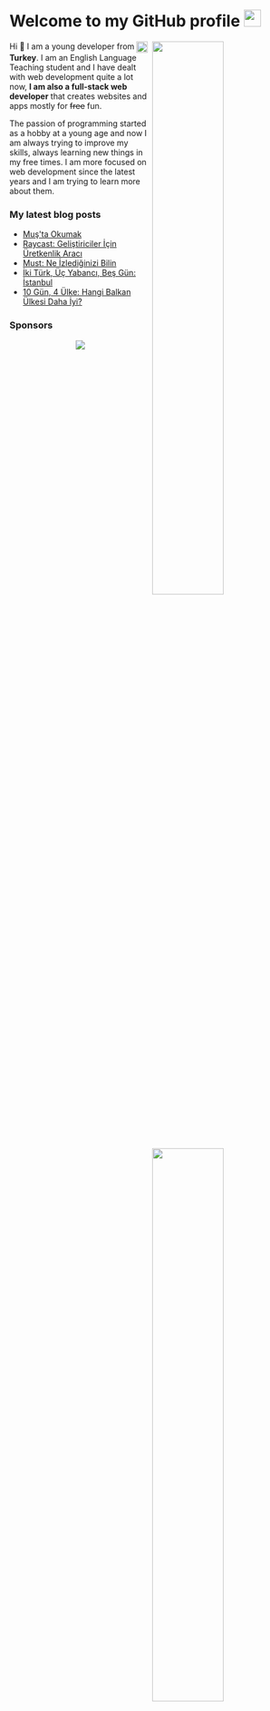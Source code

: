 <h1>Welcome to my GitHub profile <img src="https://media.giphy.com/media/Q7LHmoFwVP6Yc1swZs/giphy.gif" height="30px"></h1>

<img width="50%" align="right" src="https://github-readme-stats.vercel.app/api?username=eggsy&count_private=true&show_icons=true&theme=dark&hide_border=true&include_all_commits=true">
<img width="50%" height="1px" align="right" src="https://i.imgur.com/DkKayja.png">
<img width="50%" align="right" src="https://github-readme-stats.vercel.app/api/top-langs/?username=eggsy&theme=dark&hide_border=true&layout=compact">

Hi 👋 I am a young developer from <img width="20" height="20" align="center" src="https://i.imgur.com/ff547ZT.png"> **Turkey**. I am an English Language Teaching student and I have dealt with web development quite a lot now, **I am also a full-stack web developer** that creates websites and apps mostly for ~~free~~ fun.

The passion of programming started as a hobby at a young age and now I am always trying to improve my skills, always learning new things in my free times. I am more focused on web development since the latest years and I am trying to learn more about them.

### My latest blog posts

<!-- BLOG-POST-LIST:START -->
- [Muş&#39;ta Okumak](https://eggsy.xyz/blog/gonderi/musta-okumak)
- [Raycast: Geliştiriciler İçin Üretkenlik Aracı](https://eggsy.xyz/blog/gonderi/raycast-uretkenlik-araci)
- [Must: Ne İzlediğinizi Bilin](https://eggsy.xyz/blog/gonderi/must-ne-izlediginizi-bilin)
- [İki Türk, Üç Yabancı, Beş Gün: İstanbul](https://eggsy.xyz/blog/gonderi/iki-turk-uc-yabanci-bes-gun)
- [10 Gün, 4 Ülke: Hangi Balkan Ülkesi Daha İyi?](https://eggsy.xyz/blog/gonderi/on-gun-dort-farkli-ulke)
<!-- BLOG-POST-LIST:END -->

### Sponsors

<p align="center">
  <a href="https://github.com/sponsors/eggsy">
    <img src='https://cdn.jsdelivr.net/gh/eggsy/.github/sponsors.svg'/>
  </a>
</p>
